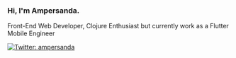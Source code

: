 ### Hi, I'm Ampersanda.

Front-End Web Developer, Clojure Enthusiast but currently work as a Flutter Mobile Engineer

[![Twitter: ampersanda](https://img.shields.io/twitter/follow/ampersanda?style=social)](https://twitter.com/ampersanda)


<!--
**auliakbarh/auliakbarh** is a ✨ _special_ ✨ repository because its `README.md` (this file) appears on your GitHub profile.

Here are some ideas to get you started:

- 🔭 I’m currently working on ...
- 🌱 I’m currently learning ...
- 👯 I’m looking to collaborate on ...
- 🤔 I’m looking for help with ...
- 💬 Ask me about ...
- 📫 How to reach me: ...
- 😄 Pronouns: ...
- ⚡ Fun fact: ...
-->
